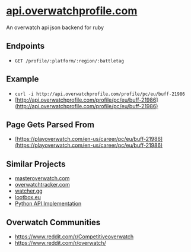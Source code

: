 # [api.overwatchprofile.com](http://api.overwatchprofile.com)

An overwatch api json backend for ruby

## Endpoints
- `GET /profile/:platform/:region/:battletag`

## Example
- `curl -i http://api.overwatchprofile.com/profile/pc/eu/buff-21986`
- [http://api.overwatchprofile.com/profile/pc/eu/buff-21986](http://api.overwatchprofile.com/profile/pc/eu/buff-21986)

## Page Gets Parsed From
- [https://playoverwatch.com/en-us/career/pc/eu/buff-21986](https://playoverwatch.com/en-us/career/pc/eu/buff-21986)

## Similar Projects
- [masteroverwatch.com](http://masteroverwatch.com/)
- [overwatchtracker.com](http://overwatchtracker.com)
- [watcher.gg](http://watcher.gg)
- [lootbox.eu](https://lootbox.eu/)
- [Python API Implementation](https://github.com/SunDwarf/OWAPI)

## Overwatch Communities
- https://www.reddit.com/r/Competitiveoverwatch
- https://www.reddit.com/r/overwatch/
